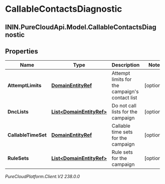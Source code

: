 # CallableContactsDiagnostic

## ININ.PureCloudApi.Model.CallableContactsDiagnostic

## Properties

|Name | Type | Description | Notes|
|------------ | ------------- | ------------- | -------------|
| **AttemptLimits** | [**DomainEntityRef**](DomainEntityRef) | Attempt limits for the campaign&#39;s contact list | [optional] |
| **DncLists** | [**List&lt;DomainEntityRef&gt;**](DomainEntityRef) | Do not call lists for the campaign | [optional] |
| **CallableTimeSet** | [**DomainEntityRef**](DomainEntityRef) | Callable time sets for the campaign | [optional] |
| **RuleSets** | [**List&lt;DomainEntityRef&gt;**](DomainEntityRef) | Rule sets for the campaign | [optional] |



_PureCloudPlatform.Client.V2 238.0.0_
